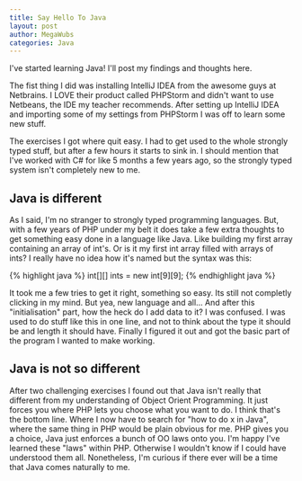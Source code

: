 ```yaml
---
title: Say Hello To Java
layout: post
author: MegaWubs
categories: Java
---
```


I've started learning Java! I'll post my findings and thoughts here.

The fist thing I did was installing IntelliJ IDEA from the awesome guys at Netbrains. I LOVE their product called
PHPStorm and didn't want to use Netbeans, the IDE my teacher recommends. After setting up IntelliJ IDEA and
importing some of my settings from PHPStorm I was off to learn some new stuff.

The exercises I got where quit easy. I had to get used to the whole strongly typed stuff, but after a few 
hours it starts to sink in. I should mention that I've worked with C# for like 5 months a few years ago, so 
the strongly typed system isn't completely new to me.
  
## Java is different

As I said, I'm no stranger to strongly typed programming languages. But, with a few years of PHP under my belt it 
does take a few extra thoughts to get something easy done in a language like Java. Like building my first array 
containing an array of int's. Or is it my first int array filled with arrays of ints? I really have no idea how it's 
named but the syntax was this: 
 
{% highlight java %}
int[][] ints = new int[9][9];
{% endhighlight java %}

It took me a few tries to get it right, something so easy. Its still not completly clicking in my mind. But yea, new language and all... And after this 
"initialisation" part, how the heck do I add data to it? I was confused. I was used to do stuff like this in one 
line, and not to think about the type it should be and length it should have. Finally I figured it out and got the basic part of the 
program I wanted to make working.

## Java is not so different

After two challenging exercises I found out that Java isn't really that different from my understanding of Object 
Orient Programming. It just forces you where PHP lets you choose what you want to do. I think that's the bottom line.
Where I now have to search for "how to do x in Java", where the same thing in PHP would be plain obvious for me.
PHP gives you a choice, Java just enforces a bunch of OO laws onto you. I'm happy I've learned these "laws" within 
PHP. Otherwise I wouldn't know if  I could have understood them all. Nonetheless, I'm curious if there ever will be a
time that Java comes naturally to me.
